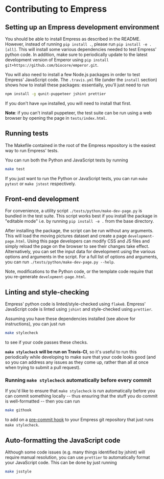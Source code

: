 # Contributing to Empress

## Setting up an Empress development environment

You should be able to install Empress as described in the README. However,
instead of running `pip install .`, please run `pip install -e .[all]`. This
will install some various dependencies needed to test Empress' python code. In
addition, make sure to periodically update to the latest development version of
Emperor using `pip install git+https://github.com/biocore/emperor.git`.

You will also need to install a few Node.js packages in order to test Empress'
JavaScript code. The `.travis.yml` file (under the `install` section) shows
how to install these packages: essentially, you'll just need to run

```bash
npm install -g qunit-puppeteer jshint prettier
```

If you don't have `npm` installed, you will need to install that first.

**Note**: if you can't install puppeteer, the test suite can be run using a
web browser by opening the page in `tests/index.html`.

## Running tests

The Makefile contained in the root of the Empress repository is the easiest way
to run Empress' tests.

You can run both the Python and JavaScript tests by running

```bash
make test
```

If you just want to run the Python or JavaScript tests, you can run
`make pytest` or `make jstest` respectively.

## Front-end development

For convenience, a utility script `./tests/python/make-dev-page.py` is bundled
in the test suite. This script works best if you install the package in
"editable mode" i.e. by running `pip install -e .` from the base directory.

After installing the package, the script can be run without any arguments. This
will load the moving pictures dataset and create a page
`development-page.html`. Using this page developers can modify CSS and JS files
and simply reload the page on the browser to see their changes take effect.
Alternatively, you can set the input data for development using the various
options and arguments in the script. For a full list of options and arguments,
you can run `./tests/python/make-dev-page.py --help`.

Note, modifications to the Python code, or the template code require that you
re-generate `development-page.html`.

## Linting and style-checking

Empress' python code is linted/style-checked using `flake8`.
Empress' JavaScript code is linted using `jshint` and style-checked using
`prettier`.

Assuming you have these dependencies installed (see above for instructions),
you can just run

```bash
make stylecheck
```

to see if your code passes these checks.

**`make stylecheck` will be run on Travis-CI**, so it's useful to run this
periodically while developing to make sure that your code looks good (and so
you can address any issues as they come up, rather than all at once when trying
to submit a pull request).

### Running `make stylecheck` automatically before every commit

If you'd like to ensure that `make stylecheck` is run automatically before you
can commit something locally -- thus ensuring that the stuff you do commit
is well-formatted -- then you can run

```bash
make githook
```

to add on a [pre-commit hook](https://githooks.com/) to your Empress git
repository that just runs `make stylecheck`.

## Auto-formatting the JavaScript code

Although some code issues (e.g. many things identified by jshint) will require
manual resolution, you can use `prettier` to automatically format your
JavaScript code. This can be done by just running

```bash
make jsstyle
```
